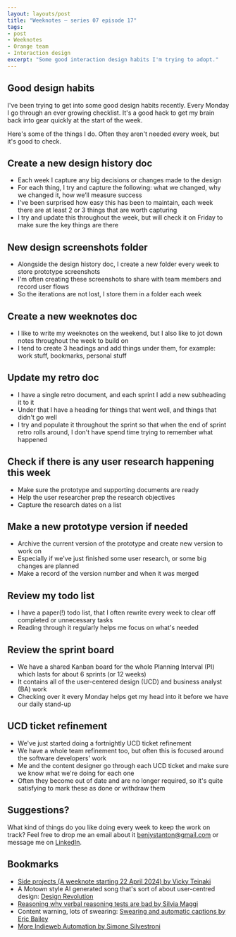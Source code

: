 ```yaml
---
layout: layouts/post
title: "Weeknotes – series 07 episode 17"
tags:
- post
- Weeknotes
- Orange team
- Interaction design
excerpt: "Some good interaction design habits I'm trying to adopt."
---
```


## Good design habits

I've been trying to get into some good design habits recently. Every Monday I go through an ever growing checklist. It's a good hack to get my brain back into gear quickly at the start of the week.

Here's some of the things I do. Often they aren't needed every week, but it's good to check.

## Create a new design history doc
- Each week I capture any big decisions or changes made to the design
- For each thing, I try and capture the following: what we changed, why we changed it, how we’ll measure success
- I've been surprised how easy this has been to maintain, each week there are at least 2 or 3 things that are worth capturing
- I try and update this throughout the week, but will check it on Friday to make sure the key things are there

## New design screenshots folder
- Alongside the design history doc, I create a new folder every week to store prototype screenshots
- I'm often creating these screenshots to share with team members and record user flows
- So the iterations are not lost, I store them in a folder each week

## Create a new weeknotes doc
- I like to write my weeknotes on the weekend, but I also like to jot down notes throughout the week to build on
- I tend to create 3 headings and add things under them, for example: work stuff, bookmarks, personal stuff

## Update my retro doc
- I have a single retro document, and each sprint I add a new subheading it to it
- Under that I have a heading for things that went well, and things that didn't go well
- I try and populate it throughout the sprint so that when the end of sprint retro rolls around, I don't have spend time trying to remember what happened

## Check if there is any user research happening this week 
- Make sure the prototype and supporting documents are ready
- Help the user researcher prep the research objectives
- Capture the research dates on a list

## Make a new prototype version if needed
- Archive the current version of the prototype and create new version to work on
- Especially if we've just finished some user research, or some big changes are planned
- Make a record of the version number and when it was merged

## Review my todo list
- I have a paper(!) todo list, that I often rewrite every week to clear off completed or unnecessary tasks
- Reading through it regularly helps me focus on what's needed

## Review the sprint board
- We have a shared Kanban board for the whole Planning Interval (PI) which lasts for about 6 sprints (or 12 weeks)
- It contains all of the user-centered design (UCD) and business analyst (BA) work 
- Checking over it every Monday helps get my head into it before we have our daily stand-up

## UCD ticket refinement
- We've just started doing a fortnightly UCD ticket refinement
- We have a whole team refinement too, but often this is focused around the software developers' work
- Me and the content designer go through each UCD ticket and make sure we know what we're doing for each one
- Often they become out of date and are no longer required, so it's quite satisfying to mark these as done or withdraw them

## Suggestions?

What kind of things do you like doing every week to keep the work on track? Feel free to drop me an email about it <a href="mailto:benjystanton@gmail.com" rel="me">benjystanton@gmail.com</a> or message me on <a href="https://www.linkedin.com/in/benjystanton/" rel="me">LinkedIn</a>.


## Bookmarks 

- [Side projects (A weeknote starting 22 April 2024) by Vicky Teinaki](https://medium.vickyteinaki.com/side-projects-a-weeknote-starting-22-april-2024-4a62c3efae72)
- A Motown style AI generated song that's sort of about user-centred design: [Design Revolution](https://suno.com/song/f081b828-f60a-4dea-acec-71c28ec7b402)
- [Reasoning why verbal reasoning tests are bad by Silvia Maggi](https://silviamaggidesign.com/personal/verbal-reasoning-test-feedback/)
- Content warning, lots of swearing: [Swearing and automatic captions by Eric Bailey](https://ericwbailey.website/published/swearing-and-automatic-captions/)
- [More Indieweb Automation by Simone Silvestroni](https://minutestomidnight.co.uk/blog/more-indieweb-automation/)
